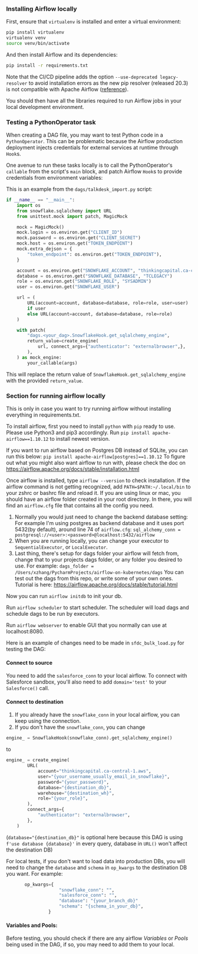 ### Installing Airflow locally

First, ensure that `virtualenv` is installed and enter a 
virtual environment:

```bash
pip install virtualenv
virtualenv venv
source venv/bin/activate
```

And then install Airflow and its dependencies:

```bash
pip install -r requirements.txt
```

Note that the CI/CD pipeline adds the option `--use-deprecated legacy-resolver` to avoid installation errors as the new 
pip resolver (released 20.3) is not compatible with Apache Airflow
([reference](https://airflow.apache.org/docs/apache-airflow/1.10.15/installation.html)).

You should then have all the libraries required to run Airflow jobs in your local development environment.

### Testing a PythonOperator task

When creating a DAG file, you may want to test Python code in a
`PythonOperator`. This can be problematic because the Airflow
production deployment injects credentials for external services
at runtime through `Hook`s.

One avenue to run these tasks locally is to call the PythonOperator's
`callable` from the script's `main` block, and patch Airflow `Hook`s
to provide credentials from environment variables:

This is an example from the `dags/talkdesk_import.py` script:

```python
if __name__ == "__main__":
    import os
    from snowflake.sqlalchemy import URL
    from unittest.mock import patch, MagicMock

    mock = MagicMock()
    mock.login = os.environ.get("CLIENT_ID")
    mock.password = os.environ.get("CLIENT_SECRET")
    mock.host = os.environ.get("TOKEN_ENDPOINT")
    mock.extra_dejson = {
        "token_endpoint": os.environ.get("TOKEN_ENDPOINT"),
    }

    account = os.environ.get("SNOWFLAKE_ACCOUNT", "thinkingcapital.ca-central-1.aws")
    database = os.environ.get("SNOWFLAKE_DATABASE", "TCLEGACY")
    role = os.environ.get("SNOWFLAKE_ROLE", "SYSADMIN")
    user = os.environ.get("SNOWFLAKE_USER")

    url = (
        URL(account=account, database=database, role=role, user=user)
        if user
        else URL(account=account, database=database, role=role)
    )

    with patch(
        "dags.<your_dag>.SnowflakeHook.get_sqlalchemy_engine",
        return_value=create_engine(
            url, connect_args={"authenticator": "externalbrowser",},
        ),
    ) as mock_engine:
        your_callable(args)
```

This will replace the return value of `SnowflakeHook.get_sqlalchemy_engine`
with the provided `return_value`.


### Section for running airflow locally
This is only in case you want to try running airflow without installing everything in requirements.txt.

To install airflow, first you need to install `python` with `pip` ready to use. Please use Python3 and pip3 accordingly.
Run 
```pip install apache-airflow==1.10.12```
to install newest version. 

If you want to run airflow based on Postgres DB instead of SQLite, you can run this below:
```pip install apache-airflow[postgres]==1.10.12```
To figure out what you might also want airflow to run with, please check the doc on https://airflow.apache.org/docs/stable/installation.html

Once airflow is installed, type ```airflow --version``` to check installation. 
If the airflow command is not getting recognized, add ```PATH=$PATH:~/.local/bin``` to your zshrc or bashrc file and reload it.
If you are using linux or mac, you should have an airflow folder created in your root directory. 
In there, you will find an `airflow.cfg` file that contains all the config you need. 
1. Normally you would just need to change the backend database setting:
For example I'm using postgres as backend database and it uses port 5432(by default),
around line 74 of `airflow.cfg`: 
```sql_alchemy_conn = postgresql://<user>:<password>@localhost:5432/airflow```
2. When you are running locally, you can change your executor to `SequentialExecutor`, or `LocalExecutor`.
3. Last thing, there's setup for dags folder your airflow will fetch from, change that to your projects dags folder, or any folder you desired to use.
For example: 
```dags_folder = /Users/xzhang/PycharmProjects/airflow-on-kubernetes/dags```
You can test out the dags from this repo, or write some of your own ones. Tutorial is here: https://airflow.apache.org/docs/stable/tutorial.html

Now you can run ```airflow initdb``` to init your db.

Run ```airflow scheduler``` to start scheduler. The scheduler will load dags and schedule dags to be run by executors.

Run ```airflow webserver``` to enable GUI that you normally can use at localhost:8080.

Here is an example of changes need to be made in `sfdc_bulk_load.py` for testing the DAG:

#### Connect to source
You need to add the `salesforce_conn` to your local airflow. To connect with Salesforce sandbox,
you'll also need to add `domain='test'` to your `Salesforce()` call.

#### Connect to destination
1. If you already have the `snowflake_conn` in your local airflow, you can keep using the connection.
2. If you don't have the `snowflake_conn`, you can change
```python
engine_ = SnowflakeHook(snowflake_conn).get_sqlalchemy_engine()
```
to
```python
engine_ = create_engine(
        URL(
            account="thinkingcapital.ca-central-1.aws",
            user="{your_username_usually_email_in_snowflake}",
            password="{your_password}",
            database="{destination_db}",
            warehouse="{destination_wh}",
            role="{your_role}",
        ),
        connect_args={
            "authenticator": "externalbrowser",
        },
    )
```
(`database="{destination_db}"` is optional here because this DAG is using
`f'use database {database}'` in every query, database in `URL()` won't affect the destination DB)

For local tests, if you don't want to load data into production DBs,
you will need to change the `database` and `schema` in `op_kwargs` to the destination DB you want. For example:
```python
       op_kwargs={
                    "snowflake_conn": "",
                    "salesforce_conn": "",
                    "database": "{your_branch_db}"
                    "schema": "{schema_in_your_db}",
                }
```

#### Variables and Pools:
Before testing, you should check if there are any airflow _Variables_ or _Pools_ being used in the DAG,
if so, you may need to add them to your local.